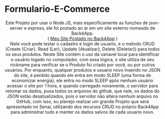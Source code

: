 # Formulario-E-Commerce
<p align="center">
Este Projeto por usar o Node.JS, mais especificamente as funções de json-server e express, ele foi postado ao ar em um site externo nomeado de Back4App. <br>
  ( <a target:"_blank" href="https://crudprodutos-nikolaslifesenai.b4a.run/">Meu Site Postado no Back4App</a> ) <br>
Nele você pode testar o cadastro e login de usuario, e o método CRUD (Create {Criar}, Read {Ler}, Update {Atualizar}, Delete {Deletar}) para todos os seus produtos.
Neste Site contém o uso da variavel local para identificar o usuário logado no computador, com essa lógica, o site utiliza de seu nickname para verificar se o Produto foi
criado por você, ou por outros usuários. Por enquanto, qualquer produtos e usuario novo inserido no JSON do site, é perdido quando ele entra em modo SLEEP (uma forma de 
economizar energia), ele entra no modo SLEEP após nenhum usuário acessar o site por 1 hora, e quando carregado novamente, o servidor para retomar os dados, puxa todos os 
arquivos do github, que nele, os dados do JSON estão desatualizados, pois o servidor não altera nenhum arquivo no GitHub, com isso, eu planejo realizar um grande Projeto 
que será apresentado no Senai, utilizando dos recursos CRUD no próprio Back4App para administrar tudo e manter os dados salvos de cada usuario novo.
</p>
